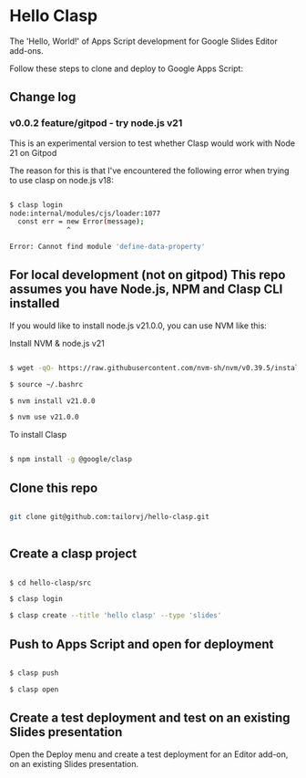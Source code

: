 # Hello Clasp

The 'Hello, World!' of Apps Script development for Google Slides Editor add-ons.

Follow these steps to clone and deploy to Google Apps Script:

## Change log

### v0.0.2 feature/gitpod - try node.js v21

This is an experimental version to test whether Clasp would work with Node 21 on Gitpod

The reason for this is that I've encountered the following error when trying to use clasp on node.js v18:

```bash

$ clasp login
node:internal/modules/cjs/loader:1077
  const err = new Error(message);
              ^

Error: Cannot find module 'define-data-property'

```

## For local development (not on gitpod) This repo assumes you have Node.js, NPM and Clasp CLI installed

If you would like to install node.js v21.0.0, you can use NVM like this:

Install NVM & node.js v21
```bash

$ wget -qO- https://raw.githubusercontent.com/nvm-sh/nvm/v0.39.5/install.sh | bash

$ source ~/.bashrc 

$ nvm install v21.0.0

$ nvm use v21.0.0

```



To install Clasp
```bash

$ npm install -g @google/clasp

```

## Clone this repo

```bash

git clone git@github.com:tailorvj/hello-clasp.git
    
```

## Create a clasp project

```bash

$ cd hello-clasp/src

$ clasp login

$ clasp create --title 'hello clasp' --type 'slides'

```

## Push to Apps Script and open for deployment

```bash

$ clasp push

$ clasp open

```

## Create a test deployment and test on an existing Slides presentation

Open the Deploy menu and create a test deployment for an Editor add-on, on an existing Slides presentation.